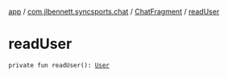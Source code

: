 [app](../../index.md) / [com.jlbennett.syncsports.chat](../index.md) / [ChatFragment](index.md) / [readUser](./read-user.md)

# readUser

`private fun readUser(): `[`User`](../../com.jlbennett.syncsports.util/-user/index.md)